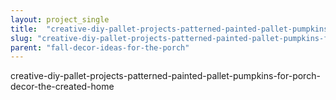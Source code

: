 ```yaml
---
layout: project_single
title:  "creative-diy-pallet-projects-patterned-painted-pallet-pumpkins-for-porch-decor-the-created-home"
slug: "creative-diy-pallet-projects-patterned-painted-pallet-pumpkins-for-porch-decor-the-created-home"
parent: "fall-decor-ideas-for-the-porch"
---
```

creative-diy-pallet-projects-patterned-painted-pallet-pumpkins-for-porch-decor-the-created-home